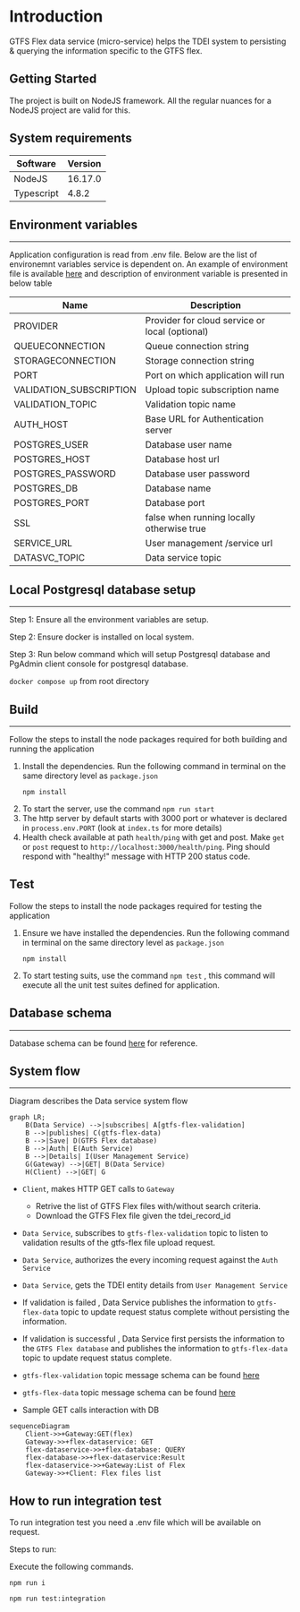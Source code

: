 # Introduction 
GTFS Flex data service (micro-service) helps the TDEI system to persisting & querying the information specific to the GTFS flex. 

## Getting Started

The project is built on NodeJS framework. All the regular nuances for a NodeJS project are valid for this.

## System requirements

| Software | Version|
|----|---|
| NodeJS | 16.17.0|
| Typescript | 4.8.2 |

## Environment variables
---

Application configuration is read from .env file. Below are the list of environemnt variables service is dependent on. An example of environment file is available [here](./env.example) and description of environment variable is presented in below table

|Name| Description |
|--|--|
| PROVIDER | Provider for cloud service or local (optional) |
|QUEUECONNECTION | Queue connection string |
|STORAGECONNECTION | Storage connection string|
|PORT |Port on which application will run|
|VALIDATION_SUBSCRIPTION | Upload topic subscription name|
|VALIDATION_TOPIC | Validation topic name|
|AUTH_HOST | Base URL for Authentication server |
|POSTGRES_USER | Database user name|
|POSTGRES_HOST | Database host url|
|POSTGRES_PASSWORD | Database user password|
|POSTGRES_DB | Database name|
|POSTGRES_PORT | Database port|
|SSL | false when running locally otherwise true|
|SERVICE_URL | User management /service url|
|DATASVC_TOPIC | Data service topic|


## Local Postgresql database setup
---

Step 1: Ensure all the environment variables are setup.

Step 2: Ensure docker is installed on local system. 

Step 3: Run below command which will setup Postgresql database and PgAdmin client console for postgresql database.

```docker compose up```  from root directory

## Build
---

Follow the steps to install the node packages required for both building and running the application

1. Install the dependencies. Run the following command in terminal on the same directory level as `package.json`
    ```shell
    npm install
    ```
2. To start the server, use the command `npm run start`
3. The http server by default starts with 3000 port or whatever is declared in `process.env.PORT` (look at `index.ts` for more details)
4. Health check available at path `health/ping` with get and post. Make `get` or `post` request to `http://localhost:3000/health/ping`.
Ping should respond with "healthy!" message with HTTP 200 status code.

## Test

Follow the steps to install the node packages required for testing the application

1. Ensure we have installed the dependencies. Run the following command in terminal on the same directory level as `package.json`
    ```shell
    npm install
    ```
2. To start testing suits, use the command `npm test` , this command will execute all the unit test suites defined for application.

## Database schema
---

Database schema can be found [here](https://github.com/TaskarCenterAtUW/TDEI-internaldocs/blob/master/adr/database-schema.md) for reference.

## System flow
---

Diagram describes the Data service system flow

```mermaid
graph LR;
    B(Data Service) -->|subscribes| A[gtfs-flex-validation]
    B -->|publishes| C(gtfs-flex-data)
    B -->|Save| D(GTFS Flex database)
    B -->|Auth| E(Auth Service)
    B -->|Details| I(User Management Service)
    G(Gateway) -->|GET| B(Data Service)
    H(Client) -->|GET| G
```

- `Client`, makes HTTP GET calls to `Gateway`
    - Retrive the list of GTFS Flex files with/without search criteria.
    - Download the GTFS Flex file given the tdei_record_id

- `Data Service`, subscribes to `gtfs-flex-validation` topic to listen to validation results of the gtfs-flex file upload request.

- `Data Service`, authorizes the every incoming request against the `Auth Service` 

- `Data Service`, gets the TDEI entity details from `User Management Service` 

- If validation is failed , Data Service publishes the information to `gtfs-flex-data` topic to update request status complete without persisting the information.

- If validation is successful , Data Service first persists the information to the `GTFS Flex database` and publishes the information to `gtfs-flex-data` topic to update request status complete.

- `gtfs-flex-validation` topic message schema can be found [here](https://github.com/TaskarCenterAtUW/TDEI-event-messages/blob/dev/schema/gtfs-flex-validation-schema.json)

- `gtfs-flex-data` topic message schema can be found [here](https://github.com/TaskarCenterAtUW/TDEI-event-messages/blob/dev/schema/gtfs-flex-validation-schema.json)


- Sample GET calls interaction with DB

```mermaid
sequenceDiagram
    Client->>+Gateway:GET(flex)
    Gateway->>+flex-dataservice: GET
    flex-dataservice->>+flex-database: QUERY
    flex-database->>+flex-dataservice:Result
    flex-dataservice->>+Gateway:List of Flex
    Gateway->>+Client: Flex files list
```

## How to run integration test
To run integration test you need a .env file which will be available on request.

Steps to run:

Execute the following commands.

```
npm run i
```

``` 
npm run test:integration
```